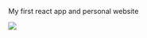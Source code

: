 My first react app and personal website

<img src="https://api.segment.io/v1/pixel/track?data=ewogICJ3cml0ZUtleSI6ICJUWGtmR1kyeXU0WnBRcGxyenBzM2pPR2NiSzBOSkdTaiIsCiAgInVzZXJJZCI6ICJxazVkQUtBa2NMY2RUQ3l2YVlUZ05jIiwKICAiZXZlbnQiOiAiZWxpYXNnYWxsaS5jb20iCn0=">
